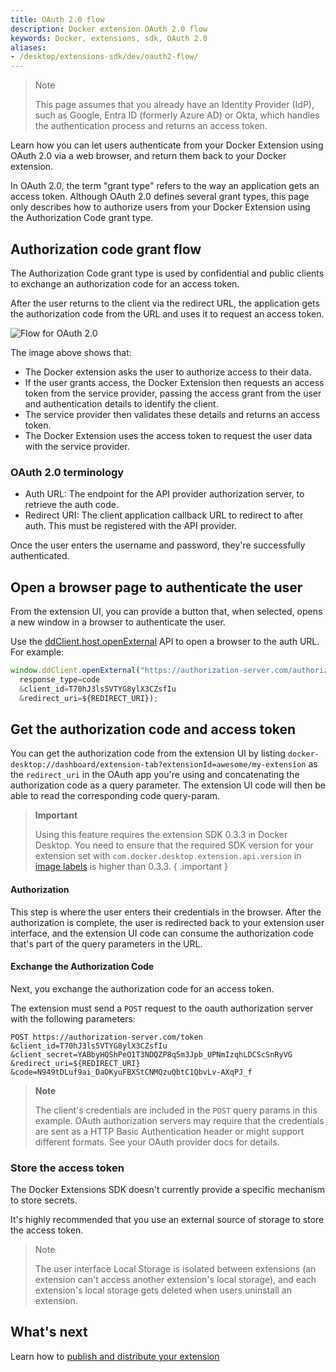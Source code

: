 ```yaml
---
title: OAuth 2.0 flow
description: Docker extension OAuth 2.0 flow
keywords: Docker, extensions, sdk, OAuth 2.0
aliases:
- /desktop/extensions-sdk/dev/oauth2-flow/
---
```


> Note
>
> This page assumes that you already have an Identity Provider (IdP), such as Google, Entra ID (formerly Azure AD) or Okta, which handles the authentication process and returns an access token.

Learn how you can let users authenticate from your Docker Extension using OAuth 2.0 via a web browser, and return them back to your Docker extension.

In OAuth 2.0, the term "grant type" refers to the way an application gets an access token. Although OAuth 2.0 defines several grant types, this page only describes how to authorize users from your Docker Extension using the Authorization Code grant type.

## Authorization code grant flow

The Authorization Code grant type is used by confidential and public clients to exchange an authorization code for an access token.

After the user returns to the client via the redirect URL, the application gets the authorization code from the URL and uses it to request an access token.

![Flow for OAuth 2.0](images/desktop/extensions-sdk/guides/oauth.png)

The image above shows that:

- The Docker extension asks the user to authorize access to their data.
- If the user grants access, the Docker Extension then requests an access token from the service provider, passing the access grant from the user and authentication details to identify the client.
- The service provider then validates these details and returns an access token.
- The Docker Extension uses the access token to request the user data with the service provider.

### OAuth 2.0 terminology

- Auth URL: The endpoint for the API provider authorization server, to retrieve the auth code.
- Redirect URI: The client application callback URL to redirect to after auth. This must be registered with the API provider.

Once the user enters the username and password, they're successfully authenticated.

## Open a browser page to authenticate the user

From the extension UI, you can provide a button that, when selected, opens a new window in a browser to authenticate the user.

Use the [ddClient.host.openExternal](../dev/api/dashboard.md#open-a-url) API to open a browser to the auth URL. For
example:

```typescript
window.ddClient.openExternal("https://authorization-server.com/authorize?
  response_type=code
  &client_id=T70hJ3ls5VTYG8ylX3CZsfIu
  &redirect_uri=${REDIRECT_URI});
```

## Get the authorization code and access token

You can get the authorization code from the extension UI by listing `docker-desktop://dashboard/extension-tab?extensionId=awesome/my-extension` as the `redirect_uri` in the OAuth app you're using and concatenating the authorization code as a query parameter. The extension UI code will then be able to read the corresponding code query-param.

> **Important**
>
> Using this feature requires the extension SDK 0.3.3 in Docker Desktop. You need to ensure that the required SDK version for your extension set with `com.docker.desktop.extension.api.version` in [image labels](../extensions/labels.md) is higher than 0.3.3.
{ .important }

#### Authorization

This step is where the user enters their credentials in the browser. After the authorization is complete, the user is redirected back to your extension user interface, and the extension UI code can consume the authorization code that's part of the query parameters in the URL.

#### Exchange the Authorization Code

Next, you exchange the authorization code for an access token.

The extension must send a `POST` request to the oauth authorization server with the following parameters:

```text
POST https://authorization-server.com/token
&client_id=T70hJ3ls5VTYG8ylX3CZsfIu
&client_secret=YABbyHQShPeO1T3NDQZP8q5m3Jpb_UPNmIzqhLDCScSnRyVG
&redirect_uri=${REDIRECT_URI}
&code=N949tDLuf9ai_DaOKyuFBXStCNMQzuQbtC1QbvLv-AXqPJ_f
```

> **Note**
>
> The client's credentials are included in the `POST` query params in this example. OAuth authorization servers may require that the credentials are sent as a HTTP Basic Authentication header or might support different formats. See your OAuth provider docs for details.

### Store the access token

The Docker Extensions SDK doesn't currently provide a specific mechanism to store secrets.

It's highly recommended that you use an external source of storage to store the access token.

> Note
>
> The user interface Local Storage is isolated between extensions (an extension can't access another extension's local storage), and each extension's local storage gets deleted when users uninstall an extension.

## What's next

Learn how to [publish and distribute your extension](../extensions/index.md)
